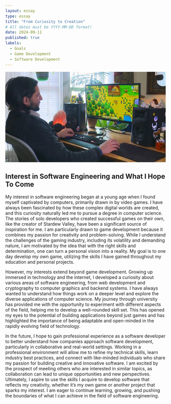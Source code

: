 ```yaml
---
layout: essay
type: essay
title: "From Curiosity to Creation"
# All dates must be YYYY-MM-DD format!
date: 2024-09-11
published: true
labels:
  - Goals
  - Game Development
  - Software Development
---
```


<img class="img-fluid" src="../img/xo2iBtCxoHCUyuhiKRYLFf.jpg">

## Interest in Software Engineering and What I Hope To Come

My interest in software engineering began at a young age when I found myself captivated by computers, primarily drawn in by video games. I have always been fascinated by how these complex digital worlds are created, and this curiosity naturally led me to pursue a degree in computer science. The stories of solo developers who created successful games on their own, like the creator of Stardew Valley, have been a significant source of inspiration for me. I am particularly drawn to game development because it combines my passion for creativity and problem-solving. While I understand the challenges of the gaming industry, including its volatility and demanding nature, I am motivated by the idea that with the right skills and determination, one can turn a personal vision into a reality. My goal is to one day develop my own game, utilizing the skills I have gained throughout my education and personal projects.

However, my interests extend beyond game development. Growing up immersed in technology and the internet, I developed a curiosity about various areas of software engineering, from web development and cryptography to computer graphics and backend systems. I have always wanted to understand how things work on a deeper level and explore the diverse applications of computer science. My journey through university has provided me with the opportunity to experiment with different aspects of the field, helping me to develop a well-rounded skill set. This has opened my eyes to the potential of building applications beyond just games and has highlighted the importance of being adaptable and open-minded in the rapidly evolving field of technology. 

In the future, I hope to gain professional experience as a software developer to better understand how companies approach software development, particularly in collaborative and real-world settings. Working in a professional environment will allow me to refine my technical skills, learn industry best practices, and connect with like-minded individuals who share my passion for building creative and innovative software. I am excited by the prospect of meeting others who are interested in similar topics, as collaboration can lead to unique opportunities and new perspectives. Ultimately, I aspire to use the skills I acquire to develop software that reflects my creativity, whether it’s my own game or another project that sparks my interest. I am eager to continue learning, growing, and pushing the boundaries of what I can achieve in the field of software engineering.

